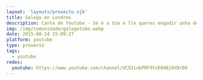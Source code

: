 ```yaml
---
layout: 'layouts/proxecto.njk'
title: Galego en Londres
description: Canle de Youtube - Se é a túa e lle queres engadir unha descripción e etiquetas, ponte en contacto con nós.
img: /img/comunidade/galegotube.webp
date: 2015-08-24 15:09:27
platform: youtube
type: proxecto
tags:
  - youtube
redes:
  youtube: https://www.youtube.com/channel/UC9JiubPRF9tnE84BjDYDrDQ
---
```


